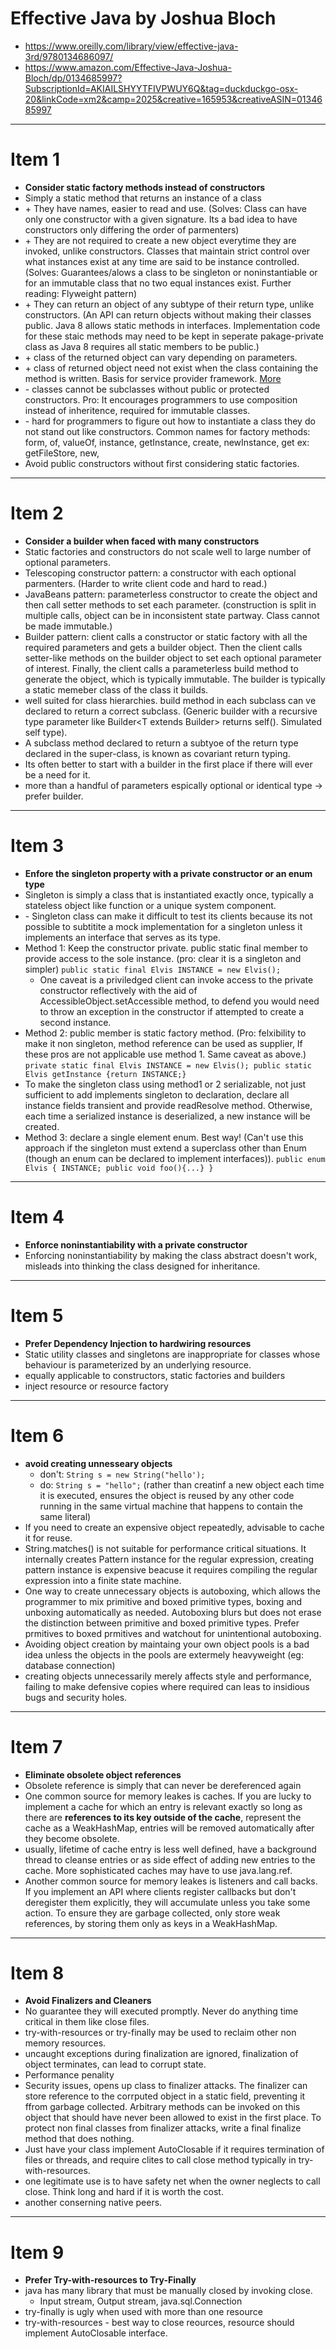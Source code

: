 # Effective Java by Joshua Bloch

* https://www.oreilly.com/library/view/effective-java-3rd/9780134686097/
* https://www.amazon.com/Effective-Java-Joshua-Bloch/dp/0134685997?SubscriptionId=AKIAILSHYYTFIVPWUY6Q&tag=duckduckgo-osx-20&linkCode=xm2&camp=2025&creative=165953&creativeASIN=0134685997
---

# Item 1

* <b>Consider static factory methods instead of constructors</b>
* Simply a static method that returns an instance of a class
* \+ They have names, easier to read and use. (Solves: Class can have only one constructor with a given signature. Its a bad idea to have constructors only differing the order of parmenters)
* \+ They are not required to create a new object everytime they are invoked, unlike constructors. Classes that maintain strict control over what instances exist at any time are said to be instance controlled. (Solves: Guarantees/alows a class to be singleton or noninstantiable or for an immutable class that no two equal instances exist. Further reading: Flyweight pattern)
* \+ They can return an object of any subtype of their return type, unlike constructors. (An API can return objects without making their classes public. Java 8 allows static methods in interfaces. Implementation code for these staic methods may need to be kept in seperate pakage-private class as Java 8 requires all static members to be public.)
* \+ class of the returned object can vary depending on parameters. 
* \+ class of returned object need not exist when the class containing the method is written. Basis for service provider framework. [More](https://stackoverflow.com/questions/11823773/understanding-the-concept-behind-service-provider-framework-like-jdbc-using-the)
* \- classes cannot be subclasses without public or protected constructors. Pro: It encourages programmers to use composition instead of inheritence, required for immutable classes.
* \- hard for programmers to figure out how to instantiate a class they do not stand out like constructors. Common names for factory methods: form, of, valueOf, instance, getInstance, create, newInstance, get<type> ex: getFileStore, new<type>, <type>
* Avoid public constructors without first considering static factories.

----

# Item 2

* <b>Consider a builder when faced with many constructors</b>
* Static factories and constructors do not scale well to large number of optional parameters.
* Telescoping constructor pattern: a constructor with each optional parmenters. (Harder to write client code and hard to read.) 
* JavaBeans pattern: parameterless constructor to create the object and then call setter methods to set each parameter. (construction is split in multiple calls, object can be in inconsistent state partway. Class cannot be made immutable.)
* Builder pattern: client calls a constructor or static factory with all the required parameters and gets a builder object. Then the client calls setter-like methods on the builder object to set each optional parameter of interest. Finally, the client calls a parameterless build method to generate the object, which is typically immutable. The builder is typically a static memeber class of the class it builds.
* well suited for class hierarchies. build method in each subclass can ve declared to return a correct subclass. (Generic builder with a recursive type parameter like Builder<T extends Builder<t>> returns self(). Simulated self type).
* A subclass method declared to return a subtyoe of the return type declared in the super-class, is known as covariant return typing.
* Its often better to start with a builder in the first place if there will ever be a need for it.
* more than a handful of parameters espically optional or identical type -> prefer builder.
  
---

# Item 3

* <b>Enfore the singleton property with a private constructor or an enum type</b>
* Singleton is simply a class that is instantiated exactly once, typically a stateless object like function or a unique system component.
* \- Singleton class can make it difficult to test its clients because its not possible to subtitite a mock implementation for a singleton unless it implements an interface that serves as its type.
* Method 1: Keep the constructor private. public static final member to provide access to the sole instance. (pro: clear it is a singleton and simpler) `public static final Elvis INSTANCE = new Elvis();`
  * One caveat is a priviledged client can invoke access to the private constructor reflectively with the aid of AccessibleObject.setAccessible method, to defend you would need to throw an exception in the constructor if attempted to create a second instance.
* Method 2: public member is static factory method. (Pro: felxibility to make it non singleton, method reference can be used as supplier, If these pros are not applicable use method 1. Same caveat as above.)
`private static final Elvis INSTANCE = new Elvis();
  public static Elvis getInstance {return INSTANCE;}`
* To make the singleton class using method1 or 2 serializable, not just sufficient to add implements singleton to declaration, declare all instance fields transient and provide readResolve method. Otherwise, each time a serialized instance is deserialized, a new instance will be created.
* Method 3: declare a single element enum. Best way! (Can't use this approach if the singleton must extend a superclass other than Enum (though an enum can be declared to implement interfaces)).
`public enum Elvis {
INSTANCE;
public void foo(){...}
}`

---

# Item 4
* <b>Enforce noninstantiability with a private constructor</b>
* Enforcing noninstantiability by making the class abstract doesn't work, misleads into thinking the class designed for inheritance.

---

# Item 5
* <b>Prefer Dependency Injection to hardwiring resources</b>
* Static utility classes and singletons are inappropriate for classes whose behaviour is parameterized by an underlying resource.
* equally applicable to constructors, static factories and builders
* inject resource or resource factory

----

# Item 6
* <b>avoid creating unnesseary objects</b>
  * don't: `String s = new String("hello');`
  * do: `String s = "hello";` (rather than creatinf a new object each time it is executed, ensures the object is reused by any other code running in the same virtual machine that happens to contain the same literal)
* If you need to create an expensive object repeatedly, advisable to cache it for reuse.
* String.matches(<regex>) is not suitable for performance critical situations. It internally creates Pattern instance for the regular expression, creating pattern instance is expensive beacuse it requires compiling the regular expression into a finite state machine.
* One way to create unnecessary objects is autoboxing, which allows the programmer to mix primitive and boxed primitive types, boxing and unboxing automatically as needed. Autoboxing blurs but does not erase the distinction between primitive and boxed primitive types. Prefer prmitives to boxed prmitives and watchout for unintentional autoboxing. 
* Avoiding object creation by maintaing your own object pools is a bad idea unless the objects in the pools are extermely heavyweight (eg: database connection)
* creating objects unnecessarily merely affects style and performance, failing to make defensive copies where required can leas to insidious bugs and security holes.
---

# Item 7
* <b>Eliminate obsolete object references</b>
* Obsolete reference is simply that can never be dereferenced again
* One common source for memory leakes is caches. If you are lucky to implement a cache for which an entry is relevant exactly so long as there are <b>references to its key outside of the cache</b>, represent the cache as a WeakHashMap, entries will be removed automatically after they become obsolete.
* usually, lifetime of cache entry is less well defined, have a background thread to cleanse entries or as side effect of adding new entries to the cache. More sophisticated caches may have to use java.lang.ref.
* Another common source for memory leakes is listeners and call backs. If you implement an API where clients register callbacks but don't deregister them explicitly, they will accumulate unless you take some action. To ensure they are garbage collected, only store weak references, by storing them only as keys in a WeakHashMap.
---

# Item 8
* <b>Avoid Finalizers and Cleaners</b>
* No guarantee they will executed promptly. Never do anything time critical in them like close files.
* try-with-resources or try-finally may be used to reclaim other non memory resources.
* uncaught exceptions during finalization are ignored, finalization of object terminates, can lead to corrupt state.
* Performance penality
* Security issues, opens up class to finalizer attacks. The finalizer can store reference to the corrputed object in a static field, preventing it ffrom garbage collected. Arbitrary methods can be invoked on this object that should have never been allowed to exist in the first place. To protect non final classes from finalizer attacks, write a final finalize method that does nothing.
* Just have your class implement AutoClosable if it requires termination of files or threads, and require clites to call close method typically in try-with-resources.
* one legitimate use is to have safety net when the owner neglects to call close. Think long and hard if it is worth the cost.
* another conserning native peers.

---

# Item 9
* <b>Prefer Try-with-resources to Try-Finally</b>
* java has many library that must be manually closed by invoking close.
  * Input stream, Output stream, java.sql.Connection
* try-finally is ugly when used with more than one resource
* try-with-resources - best way to close reources, resource should implement AutoClosable interface.
